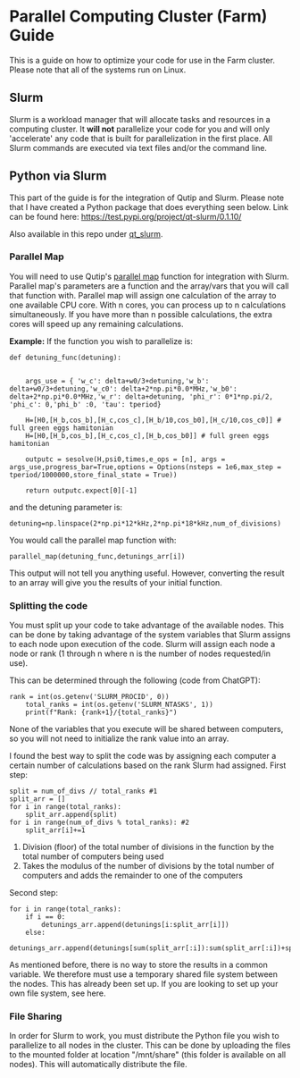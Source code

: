 # Parallel Computing Cluster (Farm) Guide
This is a guide on how to optimize your code for use in the Farm cluster. Please note that all of the systems run on Linux. 

## Slurm
Slurm is a workload manager that will allocate tasks and resources in a computing cluster. It **will not** parallelize your code for you and will only 'accelerate' any code that is built for parallelization in the first place. All Slurm commands are executed via text files and/or the command line. 

## Python via Slurm
This part of the guide is for the integration of Qutip and Slurm. Please note that I have created a Python package that does everything seen below. Link can be found here: 
https://test.pypi.org/project/qt-slurm/0.1.10/

Also available in this repo under [qt_slurm](https://github.com/dylankawashiri/hudsonlab/tree/main/Parallel%20Computing%20Cluster/qt_slurm).

### Parallel Map
You will need to use Qutip's [parallel map](https://qutip.org/docs/4.0.2/guide/guide-parfor.html) function for integration with Slurm. Parallel map's parameters are a function and the array/vars that you will call that function with. Parallel map will assign one calculation of the array to one available CPU core. With n cores, you can process up to n calculations simultaneously. If you have more than n possible calculations, the extra cores will speed up any remaining calculations. 

**Example:**
If the function you wish to parallelize is: 
```
def detuning_func(detuning):


    args_use = { 'w_c': delta+w0/3+detuning,'w_b': delta+w0/3+detuning,'w_c0': delta+2*np.pi*0.0*MHz,'w_b0': delta+2*np.pi*0.0*MHz,'w_r': delta+detuning, 'phi_r': 0*1*np.pi/2, 'phi_c': 0,'phi_b' :0, 'tau': tperiod}

    H=[H0,[H_b,cos_b],[H_c,cos_c],[H_b/10,cos_b0],[H_c/10,cos_c0]] # full green eggs hamitonian
    H=[H0,[H_b,cos_b],[H_c,cos_c],[H_b,cos_b0]] # full green eggs hamitonian

    outputc = sesolve(H,psi0,times,e_ops = [n], args = args_use,progress_bar=True,options = Options(nsteps = 1e6,max_step = tperiod/1000000,store_final_state = True))

    return outputc.expect[0][-1]
```
and the detuning parameter is: 

```
detuning=np.linspace(2*np.pi*12*kHz,2*np.pi*18*kHz,num_of_divisions)  
```

You would call the parallel map function with:

```
parallel_map(detuning_func,detunings_arr[i])
```

This output will not tell you anything useful. However, converting the result to an array will give you the results of your initial function. 

### Splitting the code
You must split up your code to take advantage of the available nodes. This can be done by taking advantage of the system variables that Slurm assigns to each node upon execution of the code. Slurm will assign each node a node or rank (1 through n where n is the number of nodes requested/in use). 

This can be determined through the following (code from ChatGPT):
```
rank = int(os.getenv('SLURM_PROCID', 0))
    total_ranks = int(os.getenv('SLURM_NTASKS', 1))
    print(f"Rank: {rank+1}/{total_ranks}")
```
None of the variables that you execute will be shared between computers, so you will not need to initialize the rank value into an array. 

I found the best way to split the code was by assigning each computer a certain number of calculations based on the rank Slurm had assigned. 
First step:

```
split = num_of_divs // total_ranks #1
split_arr = [] 
for i in range(total_ranks):
    split_arr.append(split)
for i in range(num_of_divs % total_ranks): #2
    split_arr[i]+=1
```
1) Division (floor) of the total number of divisions in the function by the total number of computers being used
2) Takes the modulus of the number of divisions by the total number of computers and adds the remainder to one of the computers

Second step:

```
for i in range(total_ranks):
    if i == 0:
        detunings_arr.append(detunings[i:split_arr[i]])
    else:
        detunings_arr.append(detunings[sum(split_arr[:i]):sum(split_arr[:i])+split_arr[i]])
```

As mentioned before, there is no way to store the results in a common variable. We therefore must use a temporary shared file system between the nodes. This has already been set up. If you are looking to set up your own file system, see here. 


### File Sharing
In order for Slurm to work, you must distribute the Python file you wish to parallelize to all nodes in the cluster. This can be done by uploading the files to the mounted folder at location "/mnt/share" (this folder is available on all nodes). This will automatically distribute the file. 


